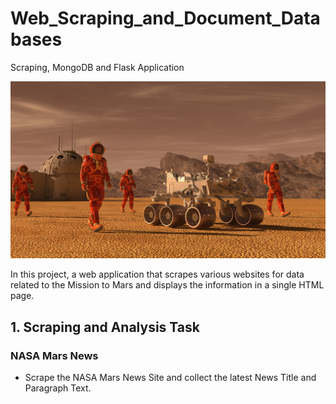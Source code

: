 # Web_Scraping_and_Document_Databases
Scraping, MongoDB and Flask Application

![mission_to_mars_image](https://github.com/ofunkey/Web_Scraping_and_Document_Databases/blob/master/Mission%20to%20Mars/mission_to_mars_im.png)

In this project, a web application that scrapes various websites for data related to the Mission to Mars and displays the information in a single HTML page.

## 1. Scraping and Analysis Task

### NASA Mars News
* Scrape the NASA Mars News Site and collect the latest News Title and Paragraph Text. 

